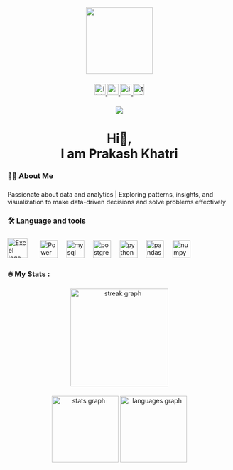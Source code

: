 <div align="center">
  <img height="150" src="https://encrypted-tbn0.gstatic.com/images?q=tbn:ANd9GcQwERcAVqCUSPV8F6M9HkE3XqDskdaqE_9j4mo2y-V2n6-_1Q2VXyg3iwrT_ic65w8NAJQ&usqp=CAU"
    >
</div>

###

<div align="center">
  <a href="https://www.linkedin.com/in/prakash-khatri-80588a295/" target="_blank">
  <img src="https://img.shields.io/static/v1?message=LinkedIn&logo=linkedin&label=&color=0077B5&logoColor=white&labelColor=&style=for-the-badge" height="25" alt="linkedin logo"  />
  </a>
<a href="MailTo:your-Khatriprawkash29@gmail.com">
  <img src="https://img.shields.io/static/v1?message=Gmail&logo=gmail&label=&color=D14836&logoColor=white&labelColor=&style=for-the-badge" height="25" alt="gmail logo"  />
  </a>
  <a href="http://www.instagram.com/namo_11.11?igsh=MmxmZmQwNG84MzNn&utm_source=qr" target="_blank">
  <img src="https://img.shields.io/static/v1?message=Instagram&logo=instagram&label=&color=E4405F&logoColor=white&labelColor=&style=for-the-badge" height="25" alt="instagram logo"  />
  </a>
  <img src="https://img.shields.io/static/v1?message=Twitter&logo=twitter&label=&color=1DA1F2&logoColor=white&labelColor=&style=for-the-badge" height="25" alt="twitter logo"  />
</div>

###

<div align="center">
  <img src="https://visitor-badge.laobi.icu/badge?page_id=khatriprakash07.khatriprakash07&"  />
</div>

###

<h1 align="center">Hi👋, <br>I am Prakash Khatri</h1>

###

<h3 align="left">👩‍💻  About Me</h3>

###

<p align="left">Passionate about data and analytics | Exploring patterns, insights, and visualization to make data-driven decisions and solve problems effectively</p>

###

<h3 align="left">🛠 Language and tools</h3>

###

<div align="left">
  <img src="https://upload.wikimedia.org/wikipedia/commons/thumb/8/8d/Microsoft_Excel_Logo_%282013-2019%29.svg/288px-Microsoft_Excel_Logo_%282013-2019%29.svg.png?20180217032706" height="45" alt="Excel logo"  />
<img width="20" />
<img src="https://encrypted-tbn0.gstatic.com/images?q=tbn:ANd9GcTFG7OKRurUV7qNH4FrsCjJKYSTUvY4LKtVOQ&s" height="40" alt="Power BI"  />
<img width="12" />
  <img src="https://cdn.simpleicons.org/mysql/4479A1" height="40" alt="mysql logo"  />
  <img width="12" />
  <img src="https://cdn.simpleicons.org/postgresql/4169E1" height="40" alt="postgresql logo"  />
  <img width="12" />
  <img src="https://skillicons.dev/icons?i=py" height="40" alt="python logo"  />
  <img width="12" />
  <img src="https://img.shields.io/badge/pandas-150458?logo=pandas&logoColor=white&style=for-the-badge" height="40" alt="pandas logo"  />
  <img width="12" />
  <img src="https://cdn.jsdelivr.net/gh/devicons/devicon/icons/numpy/numpy-original.svg" height="40" alt="numpy logo"  />
  <img width="12" />
 
  
</div>

###

<h3 align="left">🔥   My Stats :</h3>

###

<div align="center">
  <img src="https://streak-stats.demolab.com?user=khatriprakash07&locale=en&mode=daily&theme=dark&hide_border=false&border_radius=5&order=3" height="220" alt="streak graph"  />
</div>

###

<div align="center">
  <img src="https://github-readme-stats.vercel.app/api?username=khatriprakash07&hide_title=false&hide_rank=false&show_icons=true&include_all_commits=true&count_private=true&disable_animations=false&theme=dracula&locale=en&hide_border=false&order=1" height="150" alt="stats graph"  />
  <img src="https://github-readme-stats.vercel.app/api/top-langs?username=khatriprakash07&locale=en&hide_title=false&layout=compact&card_width=320&langs_count=5&theme=dracula&hide_border=false&order=2" height="150" alt="languages graph"  />
</div>

###
